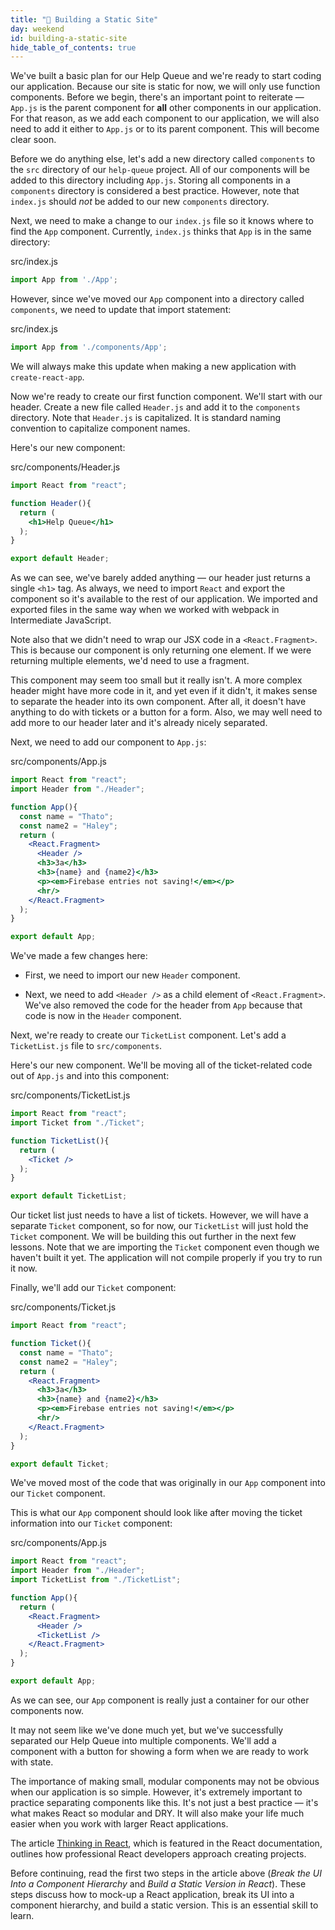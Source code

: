 ```yaml
---
title: "📓 Building a Static Site"
day: weekend
id: building-a-static-site
hide_table_of_contents: true
---
```


We've built a basic plan for our Help Queue and we're ready to start coding our application. Because our site is static for now, we will only use function components. Before we begin, there's an important point to reiterate — `App.js` is the parent component for **all** other components in our application. For that reason, as we add each component to our application, we will also need to add it either to `App.js` or to its parent component. This will become clear soon.

Before we do anything else, let's add a new directory called `components` to the `src` directory of our `help-queue` project. All of our components will be added to this directory including `App.js`. Storing all components in a `components` directory is considered a best practice. However, note that `index.js` should *not* be added to our new `components` directory.

Next, we need to make a change to our `index.js` file so it knows where to find the `App` component. Currently, `index.js` thinks that `App` is in the same directory:

<div class="filename">src/index.js</div>

```js
import App from './App';
```

However, since we've moved our `App` component into a directory called `components`, we need to update that import statement:

<div class="filename">src/index.js</div>

```js
import App from './components/App';
```

We will always make this update when making a new application with `create-react-app`.

Now we're ready to create our first function component. We'll start with our header. Create a new file called `Header.js` and add it to the `components` directory. Note that `Header.js` is capitalized. It is standard naming convention to capitalize component names.

Here's our new component:

<div class="filename">src/components/Header.js</div>

```jsx
import React from "react";

function Header(){
  return (
    <h1>Help Queue</h1>
  );
}

export default Header;
```

As we can see, we've barely added anything — our header just returns a single `<h1>` tag. As always, we need to import `React` and export the component so it's available to the rest of our application. We imported and exported files in the same way when we worked with webpack in Intermediate JavaScript.

Note also that we didn't need to wrap our JSX code in a `<React.Fragment>`. This is because our component is only returning one element. If we were returning multiple elements, we'd need to use a fragment.

This component may seem too small but it really isn't. A more complex header might have more code in it, and yet even if it didn't, it makes sense to separate the header into its own component. After all, it doesn't have anything to do with tickets or a button for a form. Also, we may well need to add more to our header later and it's already nicely separated.

Next, we need to add our component to `App.js`:

<div class="filename">src/components/App.js</div>

```jsx
import React from "react";
import Header from "./Header";

function App(){
  const name = "Thato";
  const name2 = "Haley";
  return (
    <React.Fragment>
      <Header />
      <h3>3a</h3>
      <h3>{name} and {name2}</h3>
      <p><em>Firebase entries not saving!</em></p>
      <hr/>
    </React.Fragment>
  );
}

export default App;
```

We've made a few changes here:

* First, we need to import our new `Header` component.

* Next, we need to add `<Header />` as a child element of `<React.Fragment>`. We've also removed the code for the header from `App` because that code is now in the `Header` component.

Next, we're ready to create our `TicketList` component. Let's add a `TicketList.js` file to `src/components`.

Here's our new component. We'll be moving all of the ticket-related code out of `App.js` and into this component:

<div class="filename">src/components/TicketList.js</div>

```jsx
import React from "react";
import Ticket from "./Ticket";

function TicketList(){
  return (
    <Ticket />
  );
}

export default TicketList;
```

Our ticket list just needs to have a list of tickets. However, we will have a separate `Ticket` component, so for now, our `TicketList` will just hold the `Ticket` component. We will be building this out further in the next few lessons. Note that we are importing the `Ticket` component even though we haven't built it yet. The application will not compile properly if you try to run it now.

Finally, we'll add our `Ticket` component:

<div class="filename">src/components/Ticket.js</div>

```jsx
import React from "react";

function Ticket(){
  const name = "Thato";
  const name2 = "Haley";
  return (
    <React.Fragment>
      <h3>3a</h3>
      <h3>{name} and {name2}</h3>
      <p><em>Firebase entries not saving!</em></p>
      <hr/>
    </React.Fragment>
  );
}

export default Ticket;
```

We've moved most of the code that was originally in our `App` component into our `Ticket` component.

This is what our `App` component should look like after moving the ticket information into our `Ticket` component:

<div class="filename">src/components/App.js</div>

```jsx
import React from "react";
import Header from "./Header";
import TicketList from "./TicketList";

function App(){
  return ( 
    <React.Fragment>
      <Header />
      <TicketList />
    </React.Fragment>
  );
}

export default App;
```

As we can see, our `App` component is really just a container for our other components now.

It may not seem like we've done much yet, but we've successfully separated our Help Queue into multiple components. We'll add a component with a button for showing a form when we are ready to work with state.

The importance of making small, modular components may not be obvious when our application is so simple. However, it's extremely important to practice separating components like this. It's not just a best practice — it's what makes React so modular and DRY. It will also make your life much easier when you work with larger React applications.

The article [Thinking in React](https://facebook.github.io/react/docs/thinking-in-react.html), which is featured in the React documentation, outlines how professional React developers approach creating projects.

Before continuing, read the first two steps in the article above (_Break the UI Into a Component Hierarchy_ and _Build a Static Version in React_). These steps discuss how to mock-up a React application, break its UI into a component hierarchy, and build a static version. This is an essential skill to learn.
